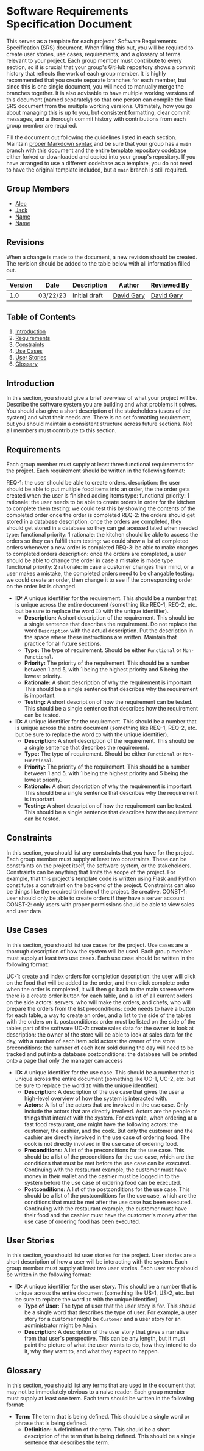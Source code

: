 # Software Requirements Specification Document

This serves as a template for each projects' Software Requirements Specification (SRS) document. When filling this out, you will be required to create user stories, use cases, requirements, and a glossary of terms relevant to your project. Each group member must contribute to every section, so it is crucial that your group's GitHub repository shows a commit history that reflects the work of each group member. It is highly recommended that you create separate branches for each member, but since this is one single document, you will need to manually merge the branches together. It is also advisable to have multiple working versions of this document (named separately) so that one person can compile the final SRS document from the multiple working versions. Ultimately, how you go about managing this is up to you, but consistent formatting, clear commit messages, and a thorough commit history with contributions from each group member are required.

Fill the document out following the guidelines listed in each section. Maintain [proper Markdown syntax](https://www.markdownguide.org/basic-syntax/) and be sure that your group has a `main` branch with this document and the entire [template repository codebase](https://github.com/david-gary/onlineStoreTemplate) either forked or downloaded and copied into your group's repository. If you have arranged to use a different codebase as a template, you do not need to have the original template included, but a `main` branch is still required.

## Group Members

* [Alec](mmailto:asteene@uncc.edu)
* [Jack](mmailto:jdougl39@uncc.edu)
* [Name](mmailto:email@uncc.edu)
* [Name](mmailto:email@uncc.edu)

## Revisions

When a change is made to the document, a new revision should be created. The revision should be added to the table below with all information filled out.

| Version | Date | Description | Author | Reviewed By |
| --- | --- | --- | --- | --- |
| 1.0 | 03/22/23 | Initial draft | [David Gary](mailto:dgary9@uncc.edu) | [David Gary](mailto:dgary@uncc.edu) |

## Table of Contents

1. [Introduction](#introduction)
2. [Requirements](#requirements)
3. [Constraints](#constraints)
4. [Use Cases](#use-cases)
5. [User Stories](#user-stories)
6. [Glossary](#glossary)

## Introduction

In this section, you should give a brief overview of what your project will be. Describe the software system you are building and what problems it solves. You should also give a short description of the stakeholders (users of the system) and what their needs are. There is no set formatting requirement, but you should maintain a consistent structure across future sections. Not all members must contribute to this section.

## Requirements

Each group member must supply at least three functional requirements for the project. Each requirement should be written in the following format:

REQ-1: the user should be able to create orders.
    description: the user should be able to put multiple food items into an order, the the order gets created when the user is finished adding items
    type: functional
    priority: 1
    rationale: the user needs to be able to create orders in order for the kitchen to complete them
    testing: we could test this by showing the contents of the completed order once the order is completed
REQ-2: the orders should get stored in a database
    description: once the orders are completed, they should get stored in a database so they can get acessed lated when needed
    type: functional
    priority: 1
    rationale: the kitchen should be able to access the orders so they can fulfill them
    testing: we could show a list of completed orders whenever a new order is completed
REQ-3: be able to make changes to completed orders
    description: once the orders are completed, a user should be able to change the order in case a mistake is made
    type: functional
    priority: 2
    rationale: in case a customer changes their mind, or a user makes a mistake, the completed orders need to be changable
    testing: we could create an order, then change it to see if the corresponding order on the order list is changed.


* **ID:** A unique identifier for the requirement. This should be a number that is unique across the entire document (something like REQ-1, REQ-2, etc. but be sure to replace the word `ID` with the unique identifier).
  * **Description:** A short description of the requirement. This should be a single sentence that describes the requirement. Do not replace the word `Description` with the actual description. Put the description in the space where these instructions are written. Maintain that practice for all future sections.
  * **Type:** The type of requirement. Should be either `Functional` or `Non-Functional`.
  * **Priority:** The priority of the requirement. This should be a number between 1 and 5, with 1 being the highest priority and 5 being the lowest priority.
  * **Rationale:** A short description of why the requirement is important. This should be a single sentence that describes why the requirement is important.
  * **Testing:** A short description of how the requirement can be tested. This should be a single sentence that describes how the requirement can be tested.
* **ID:** A unique identifier for the requirement. This should be a number that is unique across the entire document (something like REQ-1, REQ-2, etc. but be sure to replace the word `ID` with the unique identifier).
  * **Description:** A short description of the requirement. This should be a single sentence that describes the requirement.
  * **Type:** The type of requirement. Should be either `Functional` or `Non-Functional`.
  * **Priority:** The priority of the requirement. This should be a number between 1 and 5, with 1 being the highest priority and 5 being the lowest priority.
  * **Rationale:** A short description of why the requirement is important. This should be a single sentence that describes why the requirement is important.
  * **Testing:** A short description of how the requirement can be tested. This should be a single sentence that describes how the requirement can be tested.

## Constraints

In this section, you should list any constraints that you have for the project. Each group member must supply at least two constraints. These can be constraints on the project itself, the software system, or the stakeholders. Constraints can be anything that limits the scope of the project. For example, that this project's template code is written using Flask and Python constitutes a constraint on the backend of the project. Constraints can also be things like the required timeline of the project. Be creative.
CONST-1: user should only be able to create orders if they have a server account
CONST-2: only users with proper permissions should be able to view sales and user data

## Use Cases

In this section, you should list use cases for the project. Use cases are a thorough description of how the system will be used. Each group member must supply at least two use cases. Each use case should be written in the following format:

UC-1: create and index orders for completion
    description: the user will click on the food that will be added to the order, and then click complete order when the order is completed, it will then go back to the main screen where there is a create order button for each table, and a list of all current orders on the side
    actors: servers, who will make the orders, and chefs, who will prepare the orders from the list
    preconditions: code needs to have a button for each table, a way to create an order, and a list to the side of the tables with the orders on it.
    postconditions: order must be listed on the side of the tables part of the software
UC-2: create sales data for the owner to look at
    description: the owner of the store will be able to look at sales data for the day, with a number of each item sold
    actors: the owner of the store
    preconditions: the number of each item sold during the day will need to be tracked and put into a database
    postconditions: the database will be printed onto a page that only the manager can access

* **ID:** A unique identifier for the use case. This should be a number that is unique across the entire document (something like UC-1, UC-2, etc. but be sure to replace the word `ID` with the unique identifier).
  * **Description:** A description of the use case that gives the user a high-level overview of how the system is interacted with.
  * **Actors:** A list of the actors that are involved in the use case. Only include the actors that are directly involved. Actors are the people or things that interact with the system. For example, when ordering at a fast food restaurant, one might have the following actors: the customer, the cashier, and the cook. But only the customer and the cashier are directly involved in the use case of ordering food. The cook is not directly involved in the use case of ordering food.
  * **Preconditions:** A list of the preconditions for the use case. This should be a list of the preconditions for the use case, which are the conditions that must be met before the use case can be executed. Continuing with the restaurant example, the customer must have money in their wallet and the cashier must be logged in to the system before the use case of ordering food can be executed.
  * **Postconditions:** A list of the postconditions for the use case. This should be a list of the postconditions for the use case, which are the conditions that must be met after the use case has been executed. Continuing with the restaurant example, the customer must have their food and the cashier must have the customer's money after the use case of ordering food has been executed.

## User Stories

In this section, you should list user stories for the project. User stories are a short description of how a user will be interacting with the system. Each group member must supply at least two user stories. Each user story should be written in the following format:

* **ID:** A unique identifier for the user story. This should be a number that is unique across the entire document (something like US-1, US-2, etc. but be sure to replace the word `ID` with the unique identifier).
  * **Type of User:** The type of user that the user story is for. This should be a single word that describes the type of user. For example, a user story for a customer might be `Customer` and a user story for an administrator might be `Admin`.
  * **Description:** A description of the user story that gives a narrative from that user's perspective. This can be any length, but it must paint the picture of what the user wants to do, how they intend to do it, why they want to, and what they expect to happen.

## Glossary

In this section, you should list any terms that are used in the document that may not be immediately obvious to a naive reader. Each group member must supply at least one term. Each term should be written in the following format:

* **Term:** The term that is being defined. This should be a single word or phrase that is being defined.
  * **Definition:** A definition of the term. This should be a short description of the term that is being defined. This should be a single sentence that describes the term.
